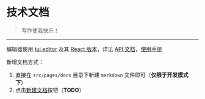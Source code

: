 # 技术文档

> 写作使我快乐！

---

编辑器使用 [tui.editor](https://github.com/nhn/tui.editor) 及其 [React 版本](https://github.com/nhn/toast-ui.react-editor)，详见 [API 文档](https://nhn.github.io/tui.editor/latest/)，[使用手册](https://ui.toast.com/)

新增文档方式：

1. 直接在 `src/pages/docs` 目录下新建 `markdown` 文件即可（**仅限于开发模式下**）
2. 点击[新建文档](/docs/new)按钮（**TODO**）
